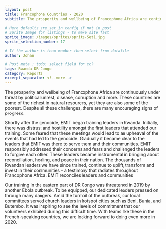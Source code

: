 ```yaml
---
layout: post
title: Francophone Countries - 2020
subtitle: The prosperity and wellbeing of Francophone Africa are continuously under threat by political unrest

# Hero defaults are set in config if not in post
# Sprite Image for listings - to make site fast
sprite_image: /images/sprites/sprite-Set1.jpg
sprite_selection_number: 17

# If the author is team member then select from datafile
author: Johan

# Post meta : todo: select field for cc?
tags: Rwanda DR-Congo
category: Reports
excerpt_separator: <!--more-->
---
```


The prosperity and wellbeing of Francophone Africa are continuously under threat by political unrest, disease, corruption and more. These countries are some of the richest in natural resources, yet they are also some of the poorest. Despite all these challenges, there are many encouraging signs of progress.

Shortly after the genocide, EMIT began training leaders in Rwanda. Initially, there was distrust and hostility amongst the first leaders that attended our training. Some feared that these meetings would lead to an upheaval of the events that had led to the genocide. Gradually it became clear to the leaders that EMIT was there to serve them and their communities. EMIT responsibly addressed their concerns and fears and challenged the leaders to forgive each other. These leaders became instrumental in bringing about reconciliation, healing, and peace in their nation. The thousands of Rwandan leaders we have since trained, continue to uplift, transform and invest in their communities - a testimony that radiates throughout Francophone Africa. EMIT reconciles leaders and communities

Our training in the eastern part of DR Congo was threatened in 2019 by another Ebola outbreak. To be equipped, our dedicated leaders pressed on through many dangers. Amid the turmoil of the outbreak, our local committees served church
leaders in hotspot cities such as Beni, Bunia, and Butembo. It was inspiring to see the levels of commitment that our volunteers exhibited during this difficult time. With teams like these in the French-speaking countries, we are looking forward to doing even more in 2020.
